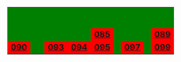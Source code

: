 <table><tr>
<td bgcolor="green"><small><i></i></small></td>
<td bgcolor="green"><small><i></i></small></td>
<td bgcolor="green"><small><i></i></small></td>
<td bgcolor="green"><small><i></i></small></td>
<td bgcolor="green"><small><i></i></small></td>
<td bgcolor="green"><small><i></i></small></td>
<td bgcolor="green"><small><i></i></small></td>
<td bgcolor="green"><small><i></i></small></td>
<td bgcolor="green"><small><i></i></small></td>
<td bgcolor="green"><small><i></i></small></td>
</tr><tr>
<td bgcolor="green"><small><i></i></small></td>
<td bgcolor="green"><small><i></i></small></td>
<td bgcolor="green"><small><i></i></small></td>
<td bgcolor="green"><small><i></i></small></td>
<td bgcolor="green"><small><i></i></small></td>
<td bgcolor="green"><small><i></i></small></td>
<td bgcolor="green"><small><i></i></small></td>
<td bgcolor="green"><small><i></i></small></td>
<td bgcolor="green"><small><i></i></small></td>
<td bgcolor="green"><small><i></i></small></td>
</tr><tr>
<td bgcolor="green"><small><i></i></small></td>
<td bgcolor="green"><small><i></i></small></td>
<td bgcolor="green"><small><i></i></small></td>
<td bgcolor="green"><small><i></i></small></td>
<td bgcolor="green"><small><i></i></small></td>
<td bgcolor="green"><small><i></i></small></td>
<td bgcolor="green"><small><i></i></small></td>
<td bgcolor="green"><small><i></i></small></td>
<td bgcolor="green"><small><i></i></small></td>
<td bgcolor="green"><small><i></i></small></td>
</tr><tr>
<td bgcolor="green"><small><i></i></small></td>
<td bgcolor="green"><small><i></i></small></td>
<td bgcolor="green"><small><i></i></small></td>
<td bgcolor="green"><small><i></i></small></td>
<td bgcolor="green"><small><i></i></small></td>
<td bgcolor="green"><small><i></i></small></td>
<td bgcolor="green"><small><i></i></small></td>
<td bgcolor="green"><small><i></i></small></td>
<td bgcolor="green"><small><i></i></small></td>
<td bgcolor="green"><small><i></i></small></td>
</tr><tr>
<td bgcolor="green"><small><i></i></small></td>
<td bgcolor="green"><small><i></i></small></td>
<td bgcolor="green"><small><i></i></small></td>
<td bgcolor="green"><small><i></i></small></td>
<td bgcolor="green"><small><i></i></small></td>
<td bgcolor="green"><small><i></i></small></td>
<td bgcolor="green"><small><i></i></small></td>
<td bgcolor="green"><small><i></i></small></td>
<td bgcolor="green"><small><i></i></small></td>
<td bgcolor="green"><small><i></i></small></td>
</tr><tr>
<td bgcolor="green"><small><i></i></small></td>
<td bgcolor="green"><small><i></i></small></td>
<td bgcolor="green"><small><i></i></small></td>
<td bgcolor="green"><small><i></i></small></td>
<td bgcolor="green"><small><i></i></small></td>
<td bgcolor="green"><small><i></i></small></td>
<td bgcolor="green"><small><i></i></small></td>
<td bgcolor="green"><small><i></i></small></td>
<td bgcolor="green"><small><i></i></small></td>
<td bgcolor="green"><small><i></i></small></td>
</tr><tr>
<td bgcolor="green"><small><i></i></small></td>
<td bgcolor="green"><small><i></i></small></td>
<td bgcolor="green"><small><i></i></small></td>
<td bgcolor="green"><small><i></i></small></td>
<td bgcolor="green"><small><i></i></small></td>
<td bgcolor="green"><small><i></i></small></td>
<td bgcolor="green"><small><i></i></small></td>
<td bgcolor="green"><small><i></i></small></td>
<td bgcolor="green"><small><i></i></small></td>
<td bgcolor="green"><small><i></i></small></td>
</tr><tr>
<td bgcolor="green"><small><i></i></small></td>
<td bgcolor="green"><small><i></i></small></td>
<td bgcolor="green"><small><i></i></small></td>
<td bgcolor="green"><small><i></i></small></td>
<td bgcolor="green"><small><i></i></small></td>
<td bgcolor="green"><small><i></i></small></td>
<td bgcolor="green"><small><i></i></small></td>
<td bgcolor="green"><small><i></i></small></td>
<td bgcolor="green"><small><i></i></small></td>
<td bgcolor="green"><small><i></i></small></td>
</tr><tr>
<td bgcolor="green"><small><i></i></small></td>
<td bgcolor="green"><small><i></i></small></td>
<td bgcolor="green"><small><i></i></small></td>
<td bgcolor="green"><small><i></i></small></td>
<td bgcolor="green"><small><i></i></small></td>
<td bgcolor="red"><big><b><u>085</u></b></big></td>
<td bgcolor="green"><small><i></i></small></td>
<td bgcolor="green"><small><i></i></small></td>
<td bgcolor="green"><small><i></i></small></td>
<td bgcolor="red"><big><b><u>089</u></b></big></td>
</tr><tr>
<td bgcolor="red"><big><b><u>090</u></b></big></td>
<td bgcolor="green"><small><i></i></small></td>
<td bgcolor="green"><small><i></i></small></td>
<td bgcolor="red"><big><b><u>093</u></b></big></td>
<td bgcolor="red"><big><b><u>094</u></b></big></td>
<td bgcolor="red"><big><b><u>095</u></b></big></td>
<td bgcolor="green"><small><i></i></small></td>
<td bgcolor="red"><big><b><u>097</u></b></big></td>
<td bgcolor="green"><small><i></i></small></td>
<td bgcolor="red"><big><b><u>099</u></b></big></td>
</tr><tr>
</tr></table>
